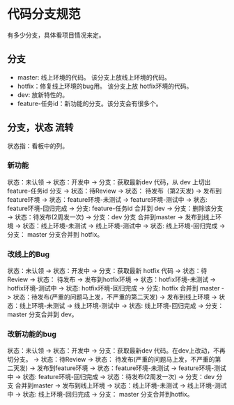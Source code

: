 # 代码分支规范
有多少分支，具体看项目情况来定。

## 分支
* master: 线上环境的代码。 该分支上放线上环境的代码。
* hotfix：修复线上环境的bug用。 该分支上放 hotfix环境的代码。
* dev: 放新特性的。
* feature-任务id：新功能的分支。该分支会有很多个。

## 分支，状态 流转
状态指：看板中的列。

### 新功能
状态：未认领 -> 状态：开发中 -> 分支：获取最新dev 代码，从 dev 上切出 feature-任务id 分支 -> 状态：待Review -> 状态： 待发布（第2天发) -> 发布到feature环境 ->  状态：feature环境-未测试 -> feature环境-测试中 -> 状态:  feature环境-回归完成 -> 分支:  feature-任务id 合并到 dev -> 分支：删除该分支  ->  状态：待发布(2周发一次)  ->  分支：dev 分支 合并到master -> 发布到线上环境  -> 状态：线上环境-未测试 -> 线上环境-测试中 -> 状态:  线上环境-回归完成 -> 分支： master 分支合并到 hotfix。

### 改线上的Bug
状态：未认领 -> 状态：开发中 -> 分支：获取最新 hotfix 代码 -> 状态：待Review -> 状态： 待发布 -> 发布到hotfix环境 ->  状态：hotfix环境-未测试 -> hotfix环境-测试中 -> 状态:  hotfix环境-回归完成 -> 分支:  hotfix 合并到 master ->  状态：待发布(严重的问题马上发，不严重的第二天发)  -> 发布到线上环境 -> 状态：线上环境-未测试 -> 线上环境-测试中 -> 状态:  线上环境-回归完成 -> 分支： master 分支合并到 dev。

### 改新功能的bug
状态：未认领 -> 状态：开发中 -> 分支：获取最新dev 代码。在dev上改动，不再切分支。 -> 状态：待Review -> 状态： 待发布(严重的问题马上发，不严重的第二天发) -> 发布到feature环境 ->  状态：feature环境-未测试 -> feature环境-测试中 -> 状态:  feature环境-回归完成  ->  状态：待发布(2周发一次)  ->  分支：dev 分支 合并到master -> 发布到线上环境  -> 状态：线上环境-未测试 -> 线上环境-测试中 -> 状态:  线上环境-回归完成 -> 分支： master 分支合并到hotfix。